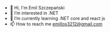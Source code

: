 - 👋 Hi, I'm Emil Szczepański
- 👀 I’m interested in .NET
- 🌱 I’m currently learning .NET core and react js
- 📫 How to reach me emillos3212@gmail.com

<!---
emillo3212/emillo3212 is a ✨ special ✨ repository because its `README.md` (this file) appears on your GitHub profile.
You can click the Preview link to take a look at your changes.
--->
